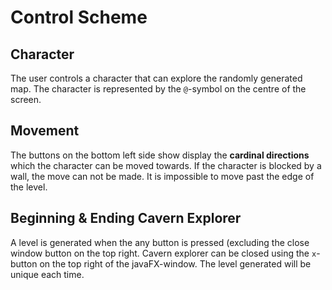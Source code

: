 # Control Scheme

## Character

The user controls a character that can explore the randomly generated map. The character is represented by the `@`-symbol on the centre of the screen.

## Movement

The buttons on the bottom left side show display the **cardinal directions** which the character can be moved towards. If the character is blocked by a wall, the move can not be made. It is impossible to move past the edge of the level.

## Beginning & Ending Cavern Explorer

A level is generated when the any button is pressed (excluding the close window button on the top right. Cavern explorer can be closed using the `x`-button on the top right of the javaFX-window. The level generated will be unique each time.
